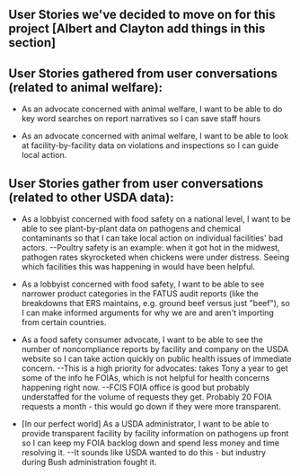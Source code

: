 User Stories we've decided to move on for this project [Albert and Clayton add things in this section]
------------------------------------------------------------------------------------------------------





User Stories gathered from user conversations (related to animal welfare):
-------------------------------------------------------------------------
- As an advocate concerned with animal welfare, I want to be able to do key word searches on report narratives so I can save staff hours

- As an advocate concerned with animal welfare, I want to be able to look at facility-by-facility data on violations and inspections so I can guide local action.




User Stories gather from user conversations (related to other USDA data):
------------------------------------------------------------------------
- As a lobbyist concerned with food safety on a national level, I want to be able to see plant-by-plant data on pathogens and chemical contaminants so that I can take local action on individual facilities' bad actors.
--Poultry safety is an example: when it got hot in the midwest, pathogen rates skyrocketed when chickens were under distress. Seeing which facilities this was happening in would have been helpful.

- As a lobbyist concerned with food safety, I want to be able to see narrower product categories in the FATUS audit reports (like the breakdowns that ERS maintains, e.g. ground beef versus just "beef"), so I can make informed arguments for why we are and aren't importing from certain countries.

- As a food safety consumer advocate, I want to be able to see the number of noncompliance reports by facility and company on the USDA website so I can take action quickly on public health issues of immediate concern.
--This is a high priority for advocates: takes Tony a year to get some of the info he FOIAs, which is not helpful for health concerns happening right now.
--FCIS FOIA office is good but probably understaffed for the volume of requests they get. Probably 20 FOIA requests a month - this would go down if they were more transparent.

- [In our perfect world] As a USDA administrator, I want to be able to provide transparent facility by facility information on pathogens up front so I can keep my FOIA backlog down and spend less money and time resolving it.
--It sounds like USDA wanted to do this - but industry during Bush administration fought it.